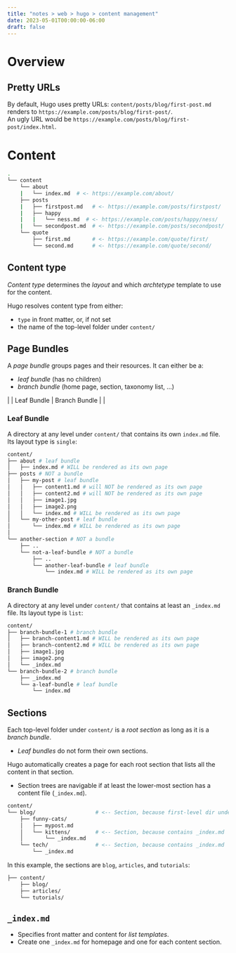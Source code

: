 ```yaml
---
title: "notes > web > hugo > content management"
date: 2023-05-01T00:00:00-06:00
draft: false
---
```


# Overview
## Pretty URLs
By default, Hugo uses pretty URLs: `content/posts/blog/first-post.md` renders to `https://example.com/posts/blog/first-post/`.  
An ugly URL would be `https://example.com/posts/blog/first-post/index.html`.

# Content
```bash
.
└── content
    └── about
    |   └── index.md  # <- https://example.com/about/
    ├── posts
    |   ├── firstpost.md   # <- https://example.com/posts/firstpost/
    |   ├── happy
    |   |   └── ness.md  # <- https://example.com/posts/happy/ness/
    |   └── secondpost.md  # <- https://example.com/posts/secondpost/
    └── quote
        ├── first.md       # <- https://example.com/quote/first/
        └── second.md      # <- https://example.com/quote/second/
```
## Content type
*Content type* determines the *layout* and which *archtetype* template to use for the content.  

Hugo resolves content type from either:
- `type` in front matter, or, if not set
- the name of the top-level folder under `content/`

## Page Bundles
A *page bundle* groups pages and their resources.  It can either be a:
- *leaf bundle* (has no children)
- *branch bundle* (home page, section, taxonomy list, ...)

| | Leaf Bundle | Branch Bundle |
| 
### Leaf Bundle 
A directory at any level under `content/` that contains its own `index.md` file.  Its layout type is `single`:
```bash
content/
├── about # leaf bundle
│   ├── index.md # WILL be rendered as its own page
├── posts # NOT a bundle
│   ├── my-post # leaf bundle
│   │   ├── content1.md # will NOT be rendered as its own page
│   │   ├── content2.md # will NOT be rendered as its own page
│   │   ├── image1.jpg
│   │   ├── image2.png
│   │   └── index.md # WILL be rendered as its own page
│   └── my-other-post # leaf bundle
│       └── index.md # WILL be rendered as its own page
│
└── another-section # NOT a bundle
    ├── ..
    └── not-a-leaf-bundle # NOT a bundle
        ├── ..
        └── another-leaf-bundle # leaf bundle
            └── index.md # WILL be rendered as its own page
```

### Branch Bundle
A directory at any level under `content/` that contains at least an `_index.md` file.  Its layout type is `list`:
```bash
content/
├── branch-bundle-1 # branch bundle
│   ├── branch-content1.md # WILL be rendered as its own page
│   ├── branch-content2.md # WILL be rendered as its own page
│   ├── image1.jpg
│   ├── image2.png
│   └── _index.md
└── branch-bundle-2 # branch bundle
    ├── _index.md
    └── a-leaf-bundle # leaf bundle
        └── index.md
```

## Sections
Each top-level folder under `content/` is a *root section* as long as it is a *branch bundle*.
- *Leaf bundles* do not form their own sections.

Hugo automatically creates a page for each root section that lists all the content in that section.
- Section trees are navigable if at least the lower-most section has a content file (`_index.md`).
```bash
content/
└── blog/                   # <-- Section, because first-level dir under content/
    ├── funny-cats/
    │   ├── mypost.md
    │   └── kittens/        # <-- Section, because contains _index.md
    │       └── _index.md
    └── tech/               # <-- Section, because contains _index.md
        └── _index.md
```

In this example, the sections are `blog`, `articles`, and `tutorials`:
```bash
├── content/
    ├── blog/
    ├── articles/
    └── tutorials/
```

## `_index.md`
- Specifies front matter and content for *list templates*.  
- Create one `_index.md` for homepage and one for each content section.

